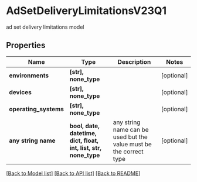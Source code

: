 # AdSetDeliveryLimitationsV23Q1

ad set delivery limitations model

## Properties
Name | Type | Description | Notes
------------ | ------------- | ------------- | -------------
**environments** | **[str], none_type** |  | [optional] 
**devices** | **[str], none_type** |  | [optional] 
**operating_systems** | **[str], none_type** |  | [optional] 
**any string name** | **bool, date, datetime, dict, float, int, list, str, none_type** | any string name can be used but the value must be the correct type | [optional]

[[Back to Model list]](../README.md#documentation-for-models) [[Back to API list]](../README.md#documentation-for-api-endpoints) [[Back to README]](../README.md)


